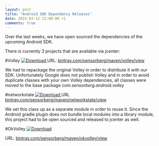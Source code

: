```yaml
---
layout: post
title: "Android SDK Dependency Releases"
date: 2015-03-12 12:00:00 +1
comments: true
---
```


Over the last weeks, we have open sourced the dependencies of the upcoming Android SDK.

There is currently 3 projects that are available via jcenter:

#Volley [ ![Download](https://api.bintray.com/packages/sensorberg/maven/volley/images/download.svg) ](https://bintray.com/sensorberg/maven/volley/_latestVersion)
URL: [bintray.com/sensorberg/maven/volley/view](https://bintray.com/sensorberg/maven/volley/view)

We had to repackage the original Volley in order to distribute it with our SDK. Unfortunately Google does not publish Volley and in order to avoid duplicate classes with your own Volley dependencies, all classes were moved to the base package *com.sensorberg.android.volley*

#networkstate [ ![Download](https://api.bintray.com/packages/sensorberg/maven/networkstate/images/download.svg) ](https://bintray.com/sensorberg/maven/networkstate/_latestVersion)
URL [bintray.com/sensorberg/maven/networkstate/view](https://bintray.com/sensorberg/maven/networkstate/view)

We set this class up as a separate module in order to reuse it. Since the Android gradle plugin does not bundle local modules into a library module, this project had to be open sourced and released to jcenter as well.

#OkVolley [ ![Download](https://api.bintray.com/packages/sensorberg/maven/okvolley/images/download.svg) ](https://bintray.com/sensorberg/maven/okvolley/_latestVersion)

URL: [bintray.com/sensorberg/maven/okvolley/view](https://bintray.com/sensorberg/maven/okvolley/view)
